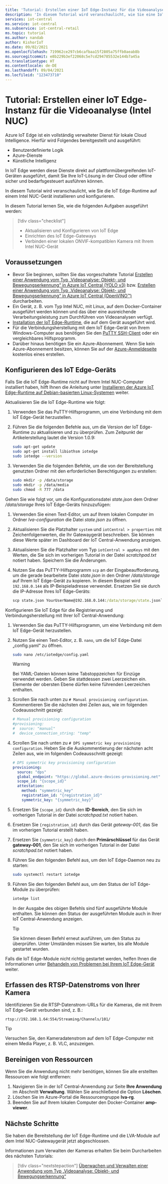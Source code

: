 ```yaml
---
title: 'Tutorial: Erstellen einer IoT Edge-Instanz für die Videoanalyse in Azure IoT Central (Intel NUC)'
description: 'In diesem Tutorial wird veranschaulicht, wie Sie eine IoT Edge-Instanz für die Videoanalyse erstellen, die mit der Anwendungsvorlage „Videoanalyse: Objekt- und Bewegungserkennung“ verwendet werden kann.'
services: iot-central
ms.service: iot-central
ms.subservice: iot-central-retail
ms.topic: tutorial
ms.author: nandab
author: KishorIoT
ms.date: 09/02/2021
ms.openlocfilehash: 719962ce297cb6cafbaa15f2805a75ffb0aeab8b
ms.sourcegitcommit: e8b229b3ef22068c5e7cd294785532e144b7a45a
ms.translationtype: HT
ms.contentlocale: de-DE
ms.lasthandoff: 09/04/2021
ms.locfileid: "123473710"
---
```

# <a name="tutorial-create-an-iot-edge-instance-for-video-analytics-intel-nuc"></a>Tutorial: Erstellen einer IoT Edge-Instanz für die Videoanalyse (Intel NUC)

Azure IoT Edge ist ein vollständig verwalteter Dienst für lokale Cloud Intelligence. Hierfür wird Folgendes bereitgestellt und ausgeführt:

* Benutzerdefinierte Logik
* Azure-Dienste
* Künstliche Intelligenz

In IoT Edge werden diese Dienste direkt auf plattformübergreifenden IoT-Geräten ausgeführt, damit Sie Ihre IoT-Lösung in der Cloud oder offline sicher und bedarfsgesteuert ausführen können.

In diesem Tutorial wird veranschaulicht, wie Sie die IoT Edge-Runtime auf einem Intel NUC-Gerät installieren und konfigurieren.

In diesem Tutorial lernen Sie, wie die folgenden Aufgaben ausgeführt werden:
> [!div class="checklist"]
> * Aktualisieren und Konfigurieren von IoT Edge
> * Einrichten des IoT Edge-Gateways
> * Verbinden einer lokalen ONVIF-kompatiblen Kamera mit Ihrem Intel NUC-Gerät

## <a name="prerequisites"></a>Voraussetzungen

* Bevor Sie beginnen, sollten Sie das vorgeschaltete Tutorial [Erstellen einer Anwendung vom Typ „Videoanalyse: Objekt- und Bewegungserkennung“ in Azure IoT Central (YOLO v3)](./tutorial-video-analytics-create-app-yolo-v3.md) bzw. [Erstellen einer Anwendung vom Typ „Videoanalyse: Objekt- und Bewegungserkennung“ in Azure IoT Central (OpenVINO&trade;)](tutorial-video-analytics-create-app-openvino.md) durcharbeiten.
* Ein Gerät, z. B. vom Typ Intel NUC, mit Linux, auf dem Docker-Container ausgeführt werden können und das über eine ausreichende Verarbeitungsleistung zum Durchführen von Videoanalysen verfügt.
* [Installation der IoT Edge-Runtime](../../iot-edge/how-to-install-iot-edge.md), die auf dem Gerät ausgeführt wird.
* Für die Verbindungsherstellung mit dem IoT Edge-Gerät von Ihrem Windows-Computer aus benötigen Sie den [PuTTY SSH-Client](https://www.chiark.greenend.org.uk/~sgtatham/putty/latest.html) oder ein vergleichbares Hilfsprogramm.
* Darüber hinaus benötigen Sie ein Azure-Abonnement. Wenn Sie kein Azure-Abonnement besitzen, können Sie auf der [Azure-Anmeldeseite](https://aka.ms/createazuresubscription) kostenlos eines erstellen.

## <a name="configure-the-iot-edge-device"></a>Konfigurieren des IoT Edge-Geräts

Falls Sie die IoT Edge-Runtime nicht auf Ihrem Intel NUC-Computer installiert haben, hilft Ihnen die Anleitung unter [Installieren der Azure IoT Edge-Runtime auf Debian-basierten Linux-Systemen](../../iot-edge/how-to-install-iot-edge.md) weiter.

Aktualisieren Sie die IoT Edge-Runtime wie folgt:

1. Verwenden Sie das PuTTY-Hilfsprogramm, um eine Verbindung mit dem IoT Edge-Gerät herzustellen.

1. Führen Sie die folgenden Befehle aus, um die Version der IoT Edge-Runtime zu aktualisieren und zu überprüfen. Zum Zeitpunkt der Artikelerstellung lautet die Version 1.0.9:

    ```bash
    sudo apt-get update
    sudo apt-get install libiothsm iotedge
    sudo iotedge --version
    ```

1. Verwenden Sie die folgenden Befehle, um die von der Bereitstellung genutzten Ordner mit den erforderlichen Berechtigungen zu erstellen:

    ```bash
    sudo mkdir -p /data/storage
    sudo mkdir -p /data/media
    sudo chmod -R 777 /data
    ```

Gehen Sie wie folgt vor, um die Konfigurationsdatei *state.json* dem Ordner */data/storage* Ihres IoT Edge-Geräts hinzuzufügen:

1. Verwenden Sie einen Text-Editor, um auf Ihrem lokalen Computer im Ordner *lva-configuration* die Datei *state.json* zu öffnen.

1. Aktualisieren Sie die Platzhalter `system` und `iotCentral > properties` mit Zeichenfolgenwerten, die Ihr Gatewaygerät beschreiben. Sie können diese Werte später im Dashboard der IoT Central-Anwendung anzeigen.

1. Aktualisieren Sie die Platzhalter vom Typ `iotCentral > appKeys` mit den Werten, die Sie sich im vorherigen Tutorial in der Datei *scratchpad.txt* notiert haben. Speichern Sie die Änderungen.

1. Nutzen Sie das PuTTY-Hilfsprogramm `scp` an der Eingabeaufforderung, um die gerade bearbeitete Datei *state.json* in den Ordner */data/storage* auf Ihrem IoT Edge-Gerät zu kopieren. In diesem Beispiel wird `192.168.0.144` als IP-Beispieladresse verwendet. Ersetzen Sie sie durch die IP-Adresse Ihres IoT Edge-Geräts:

    ```cmd
    scp state.json YourUserName@192.168.0.144:/data/storage/state.json`
    ```

Konfigurieren Sie IoT Edge für die Registrierung und Verbindungsherstellung mit Ihrer IoT Central-Anwendung:

1. Verwenden Sie das PuTTY-Hilfsprogramm, um eine Verbindung mit dem IoT Edge-Gerät herzustellen.

1. Nutzen Sie einen Text-Editor, z. B. `nano`, um die IoT Edge-Datei „config.yaml“ zu öffnen.

    ```bash
    sudo nano /etc/iotedge/config.yaml
    ```

    > [!WARNING]
    > Bei YAML-Dateien können keine Tabstoppzeichen für Einzüge verwendet werden. Geben Sie stattdessen zwei Leerzeichen ein. Elemente der obersten Ebene dürfen keine führenden Leerzeichen enthalten.

1. Scrollen Sie nach unten zu `# Manual provisioning configuration`. Kommentieren Sie die nächsten drei Zeilen aus, wie im folgenden Codeausschnitt gezeigt:

    ```yaml
    # Manual provisioning configuration
    #provisioning:
    #  source: "manual"
    #  device_connection_string: "temp"
    ```

1. Scrollen Sie nach unten zu `# DPS symmetric key provisioning configuration`. Heben Sie die Auskommentierung der nächsten acht Zeilen aus, wie im folgenden Codeausschnitt gezeigt:

    ```yaml
    # DPS symmetric key provisioning configuration
    provisioning:
      source: "dps"
      global_endpoint: "https://global.azure-devices-provisioning.net"
      scope_id: "{scope_id}"
      attestation:
        method: "symmetric_key"
        registration_id: "{registration_id}"
        symmetric_key: "{symmetric_key}"
    ```

1. Ersetzen Sie `{scope_id}` durch den **ID-Bereich**, den Sie sich im vorherigen Tutorial in der Datei *scratchpad.txt* notiert haben.

1. Ersetzen Sie `{registration_id}` durch das Gerät *gateway-001*, das Sie im vorherigen Tutorial erstellt haben.

1. Ersetzen Sie `{symmetric_key}` durch den **Primärschlüssel** für das Gerät **gateway-001**, den Sie sich im vorherigen Tutorial in der Datei *scratchpad.txt* notiert haben.

1. Führen Sie den folgenden Befehl aus, um den IoT Edge-Daemon neu zu starten:

    ```bash
    sudo systemctl restart iotedge
    ```

1. Führen Sie den folgenden Befehl aus, um den Status der IoT Edge-Module zu überprüfen:

    ```bash
    iotedge list
    ```

    In der Ausgabe des obigen Befehls sind fünf ausgeführte Module enthalten. Sie können den Status der ausgeführten Module auch in Ihrer IoT Central-Anwendung anzeigen.

    > [!TIP]
    > Sie können diesen Befehl erneut ausführen, um den Status zu überprüfen. Unter Umständen müssen Sie warten, bis alle Module gestartet wurden.

Falls die IoT Edge-Module nicht richtig gestartet werden, helfen Ihnen die Informationen unter [Behandeln von Problemen bei Ihrem IoT Edge-Gerät](../../iot-edge/troubleshoot.md) weiter.

## <a name="collect-the-rtsp-stream-from-your-camera"></a>Erfassen des RTSP-Datenstroms von Ihrer Kamera

Identifizieren Sie die RTSP-Datenstrom-URLs für die Kameras, die mit Ihrem IoT Edge-Gerät verbunden sind, z. B.:

`rtsp://192.168.1.64:554/Streaming/Channels/101/`

> [!TIP]
> Versuchen Sie, den Kameradatenstrom auf dem IoT Edge-Computer mit einem Media Player, z. B. VLC, anzuzeigen.

## <a name="clean-up-resources"></a>Bereinigen von Ressourcen

Wenn Sie die Anwendung nicht mehr benötigen, können Sie alle erstellten Ressourcen wie folgt entfernen:

1. Navigieren Sie in der IoT Central-Anwendung zur Seite **Ihre Anwendung** im Abschnitt **Verwaltung**. Wählen Sie anschließend die Option **Löschen**.
1. Löschen Sie im Azure-Portal die Ressourcengruppe **lva-rg**.
1. Beenden Sie auf Ihrem lokalen Computer den Docker-Container **amp-viewer**.

## <a name="next-steps"></a>Nächste Schritte

Sie haben die Bereitstellung der IoT Edge-Runtime und die LVA-Module auf dem Intel NUC-Gatewaygerät jetzt abgeschlossen.

Informationen zum Verwalten der Kameras erhalten Sie beim Durcharbeiten des nächsten Tutorials:

> [!div class="nextstepaction"]
> [Überwachen und Verwalten einer Anwendung vom Typ „Videoanalyse: Objekt- und Bewegungserkennung“](./tutorial-video-analytics-manage.md)